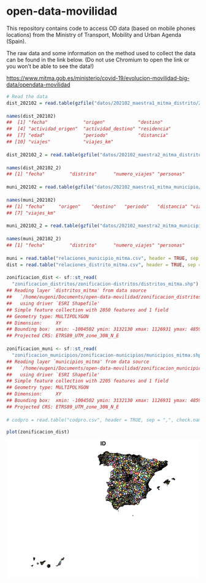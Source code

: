 open-data-movilidad
================

This repository contains code to access OD data (based on mobile phones
locations) from the Ministry of Transport, Mobility and Urban Agenda
(Spain).

The raw data and some information on the method used to collect the data
can be found in the link below. (Do not use Chromium to open the link or
you won’t be able to see the data!)

<https://www.mitma.gob.es/ministerio/covid-19/evolucion-movilidad-big-data/opendata-movilidad>

``` r
# Read the data
dist_202102 = read.table(gzfile("datos/202102_maestra1_mitma_distrito/20210201_maestra_1_mitma_distrito.txt.gz"), header = TRUE, sep = "|")

names(dist_202102)
##  [1] "fecha"             "origen"            "destino"          
##  [4] "actividad_origen"  "actividad_destino" "residencia"       
##  [7] "edad"              "periodo"           "distancia"        
## [10] "viajes"            "viajes_km"

dist_202102_2 = read.table(gzfile("datos/202102_maestra2_mitma_distrito/20210201_maestra_2_mitma_distrito.txt.gz"), header = TRUE, sep = "|")

names(dist_202102_2)
## [1] "fecha"         "distrito"      "numero_viajes" "personas"

muni_202102 = read.table(gzfile("datos/202102_maestra1_mitma_municipio/20210201_maestra_1_mitma_municipio.txt.gz"), header = TRUE, sep = "|")

names(muni_202102)
## [1] "fecha"     "origen"    "destino"   "periodo"   "distancia" "viajes"   
## [7] "viajes_km"

muni_202102_2 = read.table(gzfile("datos/202102_maestra2_mitma_municipio/20210201_maestra_2_mitma_municipio.txt.gz"), header = TRUE, sep = "|")

names(muni_202102_2)
## [1] "fecha"         "distrito"      "numero_viajes" "personas"

muni = read.table("relaciones_municipio_mitma.csv", header = TRUE, sep = "|")
dist = read.table("relaciones_distrito_mitma.csv", header = TRUE, sep = "|")

zonificacion_dist <- sf::st_read(
  "zonificacion_distritos/zonificacion-distritos/distritos_mitma.shp")
## Reading layer `distritos_mitma' from data source 
##   `/home/eugeni/Documents/open-data-movilidad/zonificacion_distritos/zonificacion-distritos/distritos_mitma.shp' 
##   using driver `ESRI Shapefile'
## Simple feature collection with 2850 features and 1 field
## Geometry type: MULTIPOLYGON
## Dimension:     XY
## Bounding box:  xmin: -1004502 ymin: 3132130 xmax: 1126931 ymax: 4859240
## Projected CRS: ETRS89_UTM_zone_30N_N_E

zonificacion_muni <- sf::st_read(
  "zonificacion_municipios/zonificacion-municipios/municipios_mitma.shp")
## Reading layer `municipios_mitma' from data source 
##   `/home/eugeni/Documents/open-data-movilidad/zonificacion_municipios/zonificacion-municipios/municipios_mitma.shp' 
##   using driver `ESRI Shapefile'
## Simple feature collection with 2205 features and 1 field
## Geometry type: MULTIPOLYGON
## Dimension:     XY
## Bounding box:  xmin: -1004502 ymin: 3132130 xmax: 1126931 ymax: 4859240
## Projected CRS: ETRS89_UTM_zone_30N_N_E

# codpro = read.table("codpro.csv", header = TRUE, sep = ",", check.names = F)
```

``` r
plot(zonificacion_dist)
```

![](README_files/figure-gfm/unnamed-chunk-3-1.png)<!-- -->
